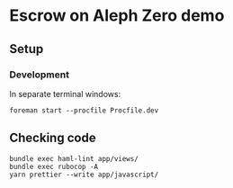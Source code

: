 # Escrow on Aleph Zero demo

## Setup

### Development
In separate terminal windows:
```
foreman start --procfile Procfile.dev
```

## Checking code
```
bundle exec haml-lint app/views/
bundle exec rubocop -A
yarn prettier --write app/javascript/
```